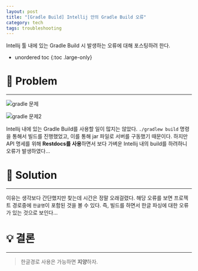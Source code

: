 ```yaml
---
layout: post
title: "[Gradle Build] Intellij 안의 Gradle Build 오류"
category: tech
tags: troubleshooting
---
```


Intellij 툴 내에 있는 Gradle Build 시 발생하는 오류에 대해 포스팅하려 한다.

* unordered toc
{:toc .large-only}

# 👿 Problem
***

![gradle 문제](https://user-images.githubusercontent.com/44282342/192290651-414c9b17-02b6-4fee-8a57-76dd5fe7bf4c.PNG)

![gradle 문제2](https://user-images.githubusercontent.com/44282342/192290643-a941097b-891e-4699-b688-6733dc7dc014.PNG)

Intellij 내에 있는 Gradle Build를 사용할 일이 많지는 않았다. `./gradlew build` 명령을 통해서 빌드를 진행했었고, 이를 통해 jar 파일로 서버를 구동했기 때문이다. 하지만 API 명세를 위해 **Restdocs를 사용**하면서 보다 가벼운 Intellij 내의 build를 하려하니 오류가 발생하였다...

# 👼 Solution
***

이유는 생각보다 간단했지만 찾는데 시간은 정말 오래걸렸다. 해당 오류를 보면 프로젝트 경로중에 `한글명`이 포함된 것을 볼 수 있다. 즉, 빌드를 하면서 한글 파싱에 대한 오류가 있는 것으로 보인다...

# 💡 결론
***

> 한글경로 사용은 가능하면 **지양**하자.